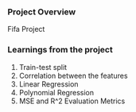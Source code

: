 ### Project Overview

 Fifa Project


### Learnings from the project

 1. Train-test split
2. Correlation between the features
3. Linear Regression
4. Polynomial Regression
5. MSE and R^2 Evaluation Metrics


